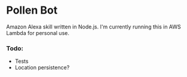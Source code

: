 # Pollen Bot

Amazon Alexa skill written in Node.js. I'm currently running this in AWS Lambda for personal use.  



### Todo:
* Tests
* Location persistence?
